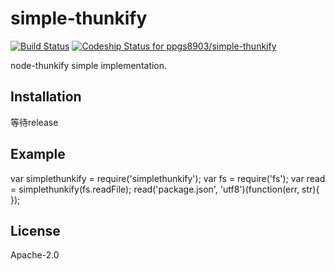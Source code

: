 # simple-thunkify
[![Build Status](https://api.travis-ci.org/ppgs8903/simple-thunkify.png?branch=master)](https://api.travis-ci.org/ppgs8903/simple-thunkify)
[ ![Codeship Status for ppgs8903/simple-thunkify](https://codeship.com/projects/a3771a10-fc1c-0133-76b1-1a008a1cc055/status?branch=master)](https://codeship.com/projects/151998)

node-thunkify simple implementation.

## Installation
等待release

## Example
var simplethunkify = require('simplethunkify');
var fs = require('fs');
var read = simplethunkify(fs.readFile);
read('package.json', 'utf8')(function(err, str){
});

## License
Apache-2.0
